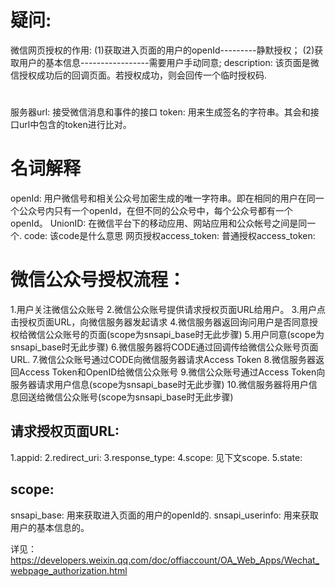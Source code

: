 # 疑问:
微信网页授权的作用:
(1)获取进入页面的用户的openId---------静默授权；
(2)获取用户的基本信息-----------------需要用户手动同意;
description: 该页面是微信授权成功后的回调页面。若授权成功，则会回传一个临时授权码.
# 
服务器url: 接受微信消息和事件的接口
token: 用来生成签名的字符串。其会和接口url中包含的token进行比对。

# 名词解释
openId: 用户微信号和相关公众号加密生成的唯一字符串。即在相同的用户在同一个公众号内只有一个openId，在但不同的公众号中，每个公众号都有一个openId。
UnionID: 在微信平台下的移动应用、网站应用和公众帐号之间是同一个.
code: 该code是什么意思
网页授权access_token:
普通授权access_token:


# 微信公众号授权流程：
1.用户关注微信公众账号
2.微信公众账号提供请求授权页面URL给用户。
3.用户点击授权页面URL，向微信服务器发起请求
4.微信服务器返回询问用户是否同意授权给微信公众账号的页面(scope为snsapi_base时无此步骤)
5.用户同意(scope为snsapi_base时无此步骤)
6.微信服务器将CODE通过回调传给微信公众账号页面URL.
7.微信公众账号通过CODE向微信服务器请求Access Token
8.微信服务器返回Access Token和OpenID给微信公众账号
9.微信公众账号通过Access Token向服务器请求用户信息(scope为snsapi_base时无此步骤)
10.微信服务器将用户信息回送给微信公众账号(scope为snsapi_base时无此步骤)

## 请求授权页面URL:
1.appid:
2.redirect_uri:
3.response_type:
4.scope: 见下文scope.
5.state:

## scope:
snsapi_base: 用来获取进入页面的用户的openId的.
snsapi_userinfo: 用来获取用户的基本信息的。

详见：https://developers.weixin.qq.com/doc/offiaccount/OA_Web_Apps/Wechat_webpage_authorization.html